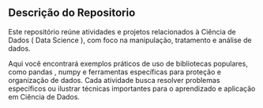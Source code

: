 ## Descrição do Repositorio

Este repositório reúne atividades e projetos relacionados à Ciência de Dados ( Data Science ), com foco na manipulação, tratamento e análise de dados.

Aqui você encontrará exemplos práticos de uso de bibliotecas populares, como pandas , numpy e ferramentas específicas para proteção e organização de dados. Cada atividade busca resolver problemas específicos ou ilustrar técnicas importantes para o aprendizado e aplicação em Ciência de Dados.
